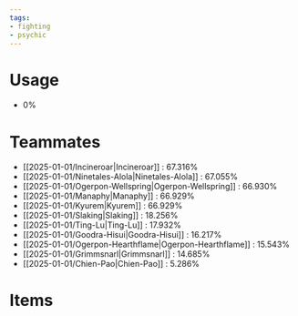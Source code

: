 ```yaml
---
tags:
- fighting
- psychic
---
```

# Usage
- 0%
# Teammates
- [[2025-01-01/Incineroar|Incineroar]] : 67.316%
- [[2025-01-01/Ninetales-Alola|Ninetales-Alola]] : 67.055%
- [[2025-01-01/Ogerpon-Wellspring|Ogerpon-Wellspring]] : 66.930%
- [[2025-01-01/Manaphy|Manaphy]] : 66.929%
- [[2025-01-01/Kyurem|Kyurem]] : 66.929%
- [[2025-01-01/Slaking|Slaking]] : 18.256%
- [[2025-01-01/Ting-Lu|Ting-Lu]] : 17.932%
- [[2025-01-01/Goodra-Hisui|Goodra-Hisui]] : 16.217%
- [[2025-01-01/Ogerpon-Hearthflame|Ogerpon-Hearthflame]] : 15.543%
- [[2025-01-01/Grimmsnarl|Grimmsnarl]] : 14.685%
- [[2025-01-01/Chien-Pao|Chien-Pao]] : 5.286%
# Items